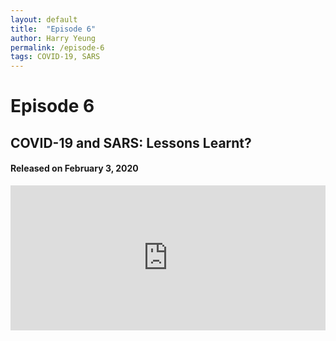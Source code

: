 ```yaml
---
layout: default
title:  "Episode 6"
author: Harry Yeung
permalink: /episode-6
tags: COVID-19, SARS
---
```


# Episode 6
## COVID-19 and SARS: Lessons Learnt?
#### Released on February 3, 2020

<iframe src="https://open.spotify.com/embed-podcast/episode/1QMxYmzLojpfZWqFEmqHDJ" width="100%" height="232" frameborder="0" allowtransparency="true" allow="encrypted-media"></iframe>

